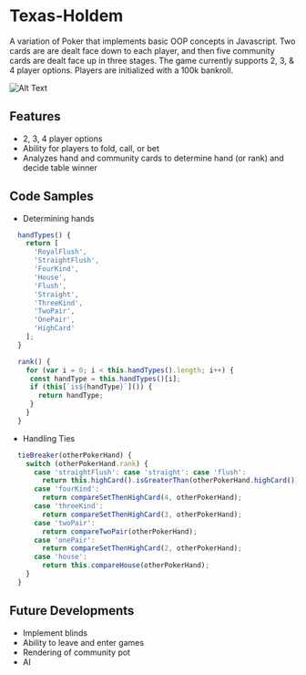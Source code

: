 # Texas-Holdem

A variation of Poker that implements basic OOP concepts in Javascript. Two cards are are dealt face down to each player, and then five community cards are dealt face up in three stages. The game currently supports 2, 3, & 4 player options. Players are initialized with a 100k bankroll. 

![Alt Text](https://i.imgur.com/RZIVlj8.gif)

## Features
* 2, 3, 4 player options
* Ability for players to fold, call, or bet
* Analyzes hand and community cards to determine hand (or rank) and decide table winner

## Code Samples
* Determining hands
```javascript
  handTypes() {
    return [
      'RoyalFlush',
      'StraightFlush',
      'FourKind',
      'House',
      'Flush',
      'Straight',
      'ThreeKind',
      'TwoPair',
      'OnePair',
      'HighCard'
    ];
  }

  rank() {
    for (var i = 0; i < this.handTypes().length; i++) {
     const handType = this.handTypes()[i];
     if (this[`is${handType}`]()) {
       return handType;
     }
    }
  }
```

* Handling Ties
```javascript
  tieBreaker(otherPokerHand) {
    switch (otherPokerHand.rank) {
      case 'straightFlush': case 'straight': case 'flush':
        return this.highCard().isGreaterThan(otherPokerHand.highCard());
      case 'fourKind':
        return compareSetThenHighCard(4, otherPokerHand);
      case 'threeKind':
        return compareSetThenHighCard(3, otherPokerHand);
      case 'twoPair':
        return compareTwoPair(otherPokerHand);
      case 'onePair':
        return compareSetThenHighCard(2, otherPokerHand);
      case 'house':
        return this.compareHouse(otherPokerHand);
    }
  }
```

## Future Developments
* Implement blinds
* Ability to leave and enter games
* Rendering of community pot
* AI
